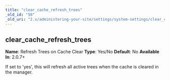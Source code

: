 ```yaml
---
title: "clear_cache_refresh_trees"
_old_id: "58"
_old_uri: "2.x/administering-your-site/settings/system-settings/clear_cache_refresh_trees"
---
```


## clear\_cache\_refresh\_trees

**Name**: Refresh Trees on Cache Clear 
**Type**: Yes/No 
**Default**: No 
**Available In**: 2.0.7+

If set to 'yes', this will refresh all active trees when the cache is cleared in the manager.